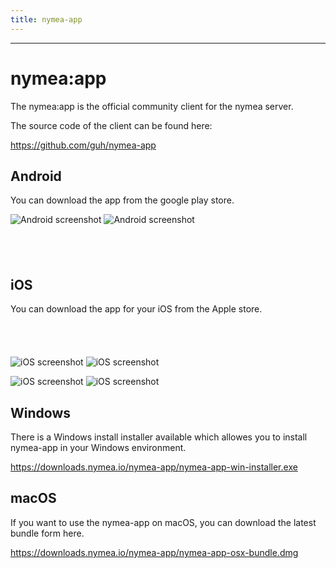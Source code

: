 ```yaml
---
title: nymea-app
---
```


--------------------------------------------

# nymea:app

The nymea:app is the official community client for the nymea server.

The source code of the client can be found here:

https://github.com/guh/nymea-app


## Android

You can download the app from the google play store.

![Android screenshot](https://lh3.googleusercontent.com/vAUgbRp8SDURy3tk7YyV-O3iZeMDbNSARPhH2Ui8jfMou6Gfj6GJsI_50BKD-G4O-w=w2880-h1516 "Android screenshot") ![Android screenshot](https://lh3.googleusercontent.com/lnEItbl99w64XjagiSWGMRrDbuz8zUMmw1nqpikSbUHQItuXFECo2SWZOmHolaCWU2U=w2880-h1516 "Android screenshot")

<dl>
<a href="https://play.google.com/store/apps/details?id=io.guh.nymeaapp&hl=en&pcampaignid=MKT-Other-global-all-co-prtnr-py-PartBadge-Mar2515-1"
style="display:inline-block;overflow:hidden;background:url(https://play.google.com/intl/en_us/badges/images/generic/en_badge_web_generic.png) no-repeat;width:135px;height:40px;background-size:contain;"></a>
</dl>

## iOS

You can download the app for your iOS from the Apple store.

<dl>
<a href="https://itunes.apple.com/at/app/nymea-app/id1400810250?mt=8" style="display:inline-block;overflow:hidden;background:url(https://linkmaker.itunes.apple.com/assets/shared/badges/en-us/appstore-lrg.svg) no-repeat;width:135px;height:40px;background-size:contain;"></a>
</dl>

![iOS screenshot](https://raw.githubusercontent.com/guh/nymea-wiki/master/docs/en/images/ios-app-0.jpg "iOS screenshot") ![iOS screenshot](https://raw.githubusercontent.com/guh/nymea-wiki/master/docs/en/images/ios-app-1.jpg "iOS screenshot")

![iOS screenshot](https://raw.githubusercontent.com/guh/nymea-wiki/master/docs/en/images/ios-app-2.jpg "iOS screenshot") ![iOS screenshot](https://raw.githubusercontent.com/guh/nymea-wiki/master/docs/en/images/ios-app-3.jpg "iOS screenshot")

## Windows

There is a Windows install installer available which allowes you to install nymea-app in your Windows environment.

https://downloads.nymea.io/nymea-app/nymea-app-win-installer.exe

## macOS

If you want to use the nymea-app on macOS, you can download the latest bundle form here.

https://downloads.nymea.io/nymea-app/nymea-app-osx-bundle.dmg

